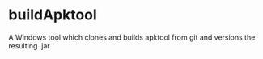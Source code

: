 # buildApktool

A Windows tool which clones and builds apktool from git and versions the resulting .jar
